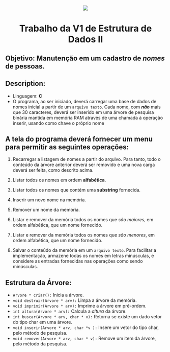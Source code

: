 <h1 align="center" >
  <img src="https://portal.fbuni.edu.br/images/logo-login.png" />
</h1>

<h1 align="center" >Trabalho da V1 de Estrutura de Dados II</h1>

## Objetivo: Manutenção em um cadastro de _nomes_ de pessoas.

## Description:

- Linguagem: **C**
- O programa, ao ser iniciado, deverá carregar uma base de dados de nomes inicial a partir de um `arquivo texto`.
  Cada nome, com **_não_** mais que 30 caracteres, deverá ser inserido em uma árvore de pesquisa binária mantida
  em memória RAM através de uma chamada à operação inserir, usando como chave o próprio nome

## A tela do programa deverá fornecer um menu para permitir as seguintes operações:

1. Recarregar a listagem de nomes a partir do arquivo. Para tanto, todo o conteúdo da árvore anterior deverá ser removido e uma nova carga deverá ser feita, como descrito acima.

2. Listar todos os nomes em ordem **alfabética**.

3. Listar todos os nomes que contém uma **substring** fornecida.

4. Inserir um novo nome na memória.

5. Remover um nome da memória.

6. Listar e remover da memória todos os nomes que _são maiores_, em ordem
   alfabética, que um nome fornecido.

7. Listar e remover da memória todos os nomes que _são menores_, em ordem alfabética, que um nome fornecido.

8. Salvar o conteúdo da memória em um `arquivo texto`. Para facilitar a implementação, armazene todas os nomes em letras minúsculas, e considere as entradas fornecidas nas operações como sendo minúsculas.

## Estrutura da Árvore:

- `Arvore * criar():` Inicia a árvore.
- `void destruir(Arvore * arv):` Limpa a árvore da memória.
- `void imprimir(Arvore * arv):` Imprime a árvore em pré-ordem.
- `int altura(Arvore * arv):` Calcula a _altura_ da árvore.
- `int buscar(Arvore * arv, char * v):` Retorna se existe um dado vetor do tipo char em uma árvore.
- `void inserir(Arvore * arv, char *v ):` Insere um vetor do tipo char, pelo método de pesquisa.
- `void remover(Arvore * arv, char * v):` Remove um item da árvore, pelo método da pesquisa.
